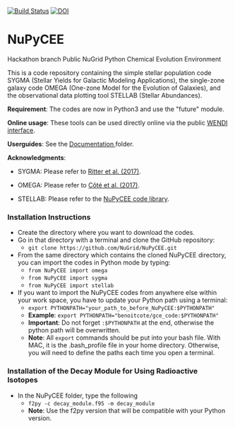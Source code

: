 [![Build Status](https://travis-ci.org/NuGrid/NuPyCEE.svg?branch=master)](https://travis-ci.org/NuGrid/NuPyCEE) [![DOI](https://zenodo.org/badge/51356355.svg)](https://zenodo.org/badge/latestdoi/51356355)

NuPyCEE
=======

Hackathon branch
Public NuGrid Python Chemical Evolution Environment

This is a code repository containing the simple stellar population code SYGMA (Stellar Yields for Galactic Modeling Applications), the single-zone galaxy code OMEGA (One-zone Model for the Evolution of Galaxies), and the observational data plotting tool STELLAB (Stellar Abundances). 

**Requirement**: The codes are now in Python3 and use the "future" module.

**Online usage**: These tools can be used directly online via the public <a href="http://www.nugridstars.org/projects/wendi">WENDI interface</a>.

**Userguides**: See the <a href="https://github.com/NuGrid/NuPyCEE/tree/master/DOC"> Documentation </a> folder.

**Acknowledgments**: 

* SYGMA: Please refer to <a href="http://adsabs.harvard.edu/abs/2017arXiv171109172R">Ritter et al. (2017)</a>.

* OMEGA: Please refer to <a href="http://adsabs.harvard.edu/abs/2016arXiv160407824C">Côté et al. (2017)</a>.

* STELLAB: Please refer to the <a href="http://adsabs.harvard.edu/abs/2016ascl.soft10015R">NuPyCEE code library</a>.


### Installation Instructions

* Create the directory where you want to download the codes.
* Go in that directory with a terminal and clone the GitHub repository:
	* `git clone https://github.com/NuGrid/NuPyCEE.git`
* From the same directory which contains the cloned NuPyCEE directory, you can import the codes in Python mode by typing:
	* `from NuPyCEE import omega`
	* `from NuPyCEE import sygma`
	* `from NuPyCEE import stellab`
* If you want to import the NuPyCEE codes from anywhere else within your work space, you have to update your Python path using a terminal:
	* `export PYTHONPATH="your_path_to_before_NuPyCEE:$PYTHONPATH"`
	* **Example**: `export PYTHONPATH="benoitcote/gce_code:$PYTHONPATH"`
	* **Important**: Do not forget `:$PYTHONPATH` at the end, otherwise the python path will be overwritten.
	* **Note**: All `export` commands should be put into your bash file. With MAC, it is the .bash_profile file in your home directory. Otherwise, you will need to define the paths each time you open a terminal.

### Installation of the Decay Module for Using Radioactive Isotopes

* In the NuPyCEE folder, type the following
	* `f2py -c decay_module.f95 -m decay_module`
	* **Note**: Use the f2py version that will be compatible with your Python version.
